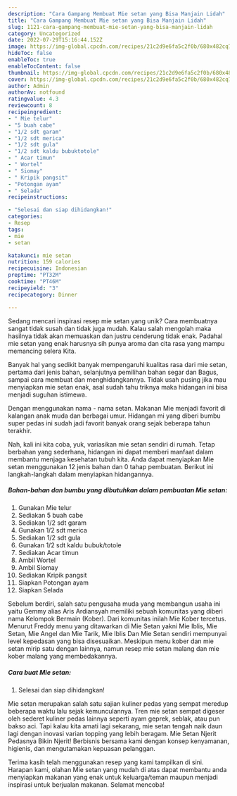 ```yaml
---
description: "Cara Gampang Membuat Mie setan yang Bisa Manjain Lidah"
title: "Cara Gampang Membuat Mie setan yang Bisa Manjain Lidah"
slug: 1121-cara-gampang-membuat-mie-setan-yang-bisa-manjain-lidah
category: Uncategorized
date: 2022-07-29T15:16:44.152Z
image: https://img-global.cpcdn.com/recipes/21c2d9e6fa5c2f0b/680x482cq70/mie-setan-foto-resep-utama.jpg
hideToc: false
enableToc: true
enableTocContent: false
thumbnail: https://img-global.cpcdn.com/recipes/21c2d9e6fa5c2f0b/680x482cq70/mie-setan-foto-resep-utama.jpg
cover: https://img-global.cpcdn.com/recipes/21c2d9e6fa5c2f0b/680x482cq70/mie-setan-foto-resep-utama.jpg
author: Admin
authorAv: notfound
ratingvalue: 4.3
reviewcount: 8
recipeingredient:
- " Mie telur"
- "5 buah cabe"
- "1/2 sdt garam"
- "1/2 sdt merica"
- "1/2 sdt gula"
- "1/2 sdt kaldu bubuktotole"
- " Acar timun"
- " Wortel"
- " Siomay"
- " Kripik pangsit"
- "Potongan ayam"
- " Selada"
recipeinstructions:

- "Selesai dan siap dihidangkan!"
categories:
- Resep
tags:
- mie
- setan

katakunci: mie setan 
nutrition: 159 calories
recipecuisine: Indonesian
preptime: "PT32M"
cooktime: "PT46M"
recipeyield: "3"
recipecategory: Dinner

---
```





Sedang mencari inspirasi resep mie setan yang unik? Cara membuatnya sangat tidak susah dan tidak juga mudah. Kalau salah mengolah maka hasilnya tidak akan memuaskan dan justru cenderung tidak enak. Padahal mie setan yang enak harusnya sih punya aroma dan cita rasa yang mampu memancing selera Kita.





Banyak hal yang sedikit banyak mempengaruhi kualitas rasa dari mie setan, pertama dari jenis bahan, selanjutnya pemilihan bahan segar dan Bagus, sampai cara membuat dan menghidangkannya. Tidak usah pusing jika mau menyiapkan mie setan enak,      asal sudah tahu triknya maka hidangan ini bisa menjadi suguhan istimewa.














Dengan menggunakan nama - nama setan. Makanan Mie menjadi favorit di kalangan anak muda dan berbagai umur. Hidangan mi yang diberi bumbu super pedas ini sudah jadi favorit banyak orang sejak beberapa tahun terakhir.






Nah, kali ini kita coba, yuk, variasikan mie setan sendiri di rumah. Tetap berbahan yang sederhana, hidangan ini dapat memberi manfaat dalam membantu menjaga kesehatan tubuh kita. Anda dapat menyiapkan Mie setan menggunakan 12 jenis bahan dan 0 tahap pembuatan. Berikut ini langkah-langkah dalam menyiapkan hidangannya.

<!--inarticleads1-->

##### Bahan-bahan dan bumbu yang dibutuhkan dalam pembuatan Mie setan:

1. Gunakan  Mie telur
1. Sediakan 5 buah cabe
1. Sediakan 1/2 sdt garam
1. Gunakan 1/2 sdt merica
1. Sediakan 1/2 sdt gula
1. Gunakan 1/2 sdt kaldu bubuk/totole
1. Sediakan  Acar timun
1. Ambil  Wortel
1. Ambil  Siomay
1. Sediakan  Kripik pangsit
1. Siapkan Potongan ayam
1. Siapkan  Selada


Sebelum berdiri, salah satu pengusaha muda yang membangun usaha ini yaitu Gemmy alias Aris Ardiansyah memiliki sebuah komunitas yang diberi nama Kelompok Bermain (Kober). Dari komunitas inilah Mie Kober tercetus. Menurut Freddy menu yang ditawarkan di Mie Setan yakni Mie Iblis, Mie Setan, Mie Angel dan Mie Tarik, Mie Iblis Dan Mie Setan sendiri mempunyai level kepedasan yang bisa disesuaikan. Meskipun menu kober dan mie setan mirip satu dengan lainnya, namun resep mie setan malang dan mie kober malang yang membedakannya. 

<!--inarticleads2-->

##### Cara buat Mie setan:


1. Selesai dan siap dihidangkan!

Mie setan merupakan salah satu sajian kuliner pedas yang sempat meredup beberapa waktu lalu sejak kemunculannya. Tren mie setan sempat digeser oleh sederet kuliner pedas lainnya seperti ayam geprek, seblak, atau pun bakso aci. Tapi kalau kita amati lagi sekarang, mie setan tengah naik daun lagi dengan inovasi varian topping yang lebih beragam. Mie Setan Njerit Pedasnya Bikin Njerit! Berbisnis bersama kami dengan konsep kenyamanan, higienis, dan mengutamakan kepuasan pelanggan. 

Terima kasih telah menggunakan resep yang kami tampilkan di sini. Harapan kami, olahan Mie setan yang mudah di atas dapat membantu anda menyiapkan makanan yang enak untuk keluarga/teman maupun menjadi inspirasi untuk berjualan makanan. Selamat mencoba!
